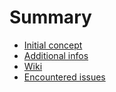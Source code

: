 # Summary

- [Initial concept](./concept.md)
- [Additional infos](./info.md)
- [Wiki](./wiki.md)
- [Encountered issues](./issues.md)
